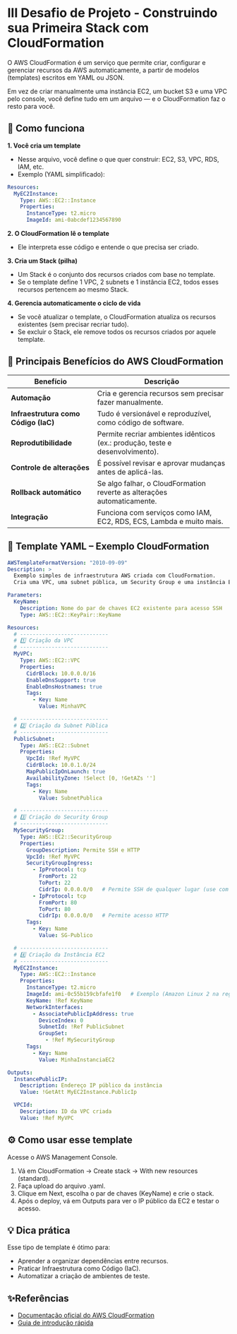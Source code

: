 # III Desafio de Projeto - Construindo sua Primeira Stack com CloudFormation

O AWS CloudFormation é um serviço que permite criar, configurar e gerenciar recursos da AWS automaticamente, a partir de modelos (templates) escritos em YAML ou JSON.

Em vez de criar manualmente uma instância EC2, um bucket S3 e uma VPC pelo console, você define tudo em um arquivo — e o CloudFormation faz o resto para você.

## 🧱 Como funciona

**1. Você cria um template**
- Nesse arquivo, você define o que quer construir: EC2, S3, VPC, RDS, IAM, etc.
- Exemplo (YAML simplificado):
```yaml
Resources:
  MyEC2Instance:
    Type: AWS::EC2::Instance
    Properties:
      InstanceType: t2.micro
      ImageId: ami-0abcdef1234567890
```

**2. O CloudFormation lê o template**
- Ele interpreta esse código e entende o que precisa ser criado.
  
**3. Cria um Stack (pilha)**
- Um Stack é o conjunto dos recursos criados com base no template.
- Se o template define 1 VPC, 2 subnets e 1 instância EC2, todos esses recursos pertencem ao mesmo Stack.
  
**4. Gerencia automaticamente o ciclo de vida**
- Se você atualizar o template, o CloudFormation atualiza os recursos existentes (sem precisar recriar tudo).
- Se excluir o Stack, ele remove todos os recursos criados por aquele template.

## 🚀 Principais Benefícios do AWS CloudFormation

| **Benefício**                 | **Descrição**                                                                 |
|-------------------------------|-------------------------------------------------------------------------------|
| **Automação**                 | Cria e gerencia recursos sem precisar fazer manualmente.                     |
| **Infraestrutura como Código (IaC)** | Tudo é versionável e reproduzível, como código de software.              |
| **Reprodutibilidade**         | Permite recriar ambientes idênticos (ex.: produção, teste e desenvolvimento). |
| **Controle de alterações**    | É possível revisar e aprovar mudanças antes de aplicá-las.                   |
| **Rollback automático**       | Se algo falhar, o CloudFormation reverte as alterações automaticamente.      |
| **Integração**                | Funciona com serviços como IAM, EC2, RDS, ECS, Lambda e muito mais.          |


## 📘 Template YAML – Exemplo CloudFormation
```yaml
AWSTemplateFormatVersion: "2010-09-09"
Description: >
  Exemplo simples de infraestrutura AWS criada com CloudFormation.
  Cria uma VPC, uma subnet pública, um Security Group e uma instância EC2.

Parameters:
  KeyName:
    Description: Nome do par de chaves EC2 existente para acesso SSH
    Type: AWS::EC2::KeyPair::KeyName

Resources:
  # ----------------------------
  # 1️⃣ Criação da VPC
  # ----------------------------
  MyVPC:
    Type: AWS::EC2::VPC
    Properties:
      CidrBlock: 10.0.0.0/16
      EnableDnsSupport: true
      EnableDnsHostnames: true
      Tags:
        - Key: Name
          Value: MinhaVPC

  # ----------------------------
  # 2️⃣ Criação da Subnet Pública
  # ----------------------------
  PublicSubnet:
    Type: AWS::EC2::Subnet
    Properties:
      VpcId: !Ref MyVPC
      CidrBlock: 10.0.1.0/24
      MapPublicIpOnLaunch: true
      AvailabilityZone: !Select [0, !GetAZs '']
      Tags:
        - Key: Name
          Value: SubnetPublica

  # ----------------------------
  # 3️⃣ Criação do Security Group
  # ----------------------------
  MySecurityGroup:
    Type: AWS::EC2::SecurityGroup
    Properties:
      GroupDescription: Permite SSH e HTTP
      VpcId: !Ref MyVPC
      SecurityGroupIngress:
        - IpProtocol: tcp
          FromPort: 22
          ToPort: 22
          CidrIp: 0.0.0.0/0   # Permite SSH de qualquer lugar (use com cautela)
        - IpProtocol: tcp
          FromPort: 80
          ToPort: 80
          CidrIp: 0.0.0.0/0   # Permite acesso HTTP
      Tags:
        - Key: Name
          Value: SG-Publico

  # ----------------------------
  # 4️⃣ Criação da Instância EC2
  # ----------------------------
  MyEC2Instance:
    Type: AWS::EC2::Instance
    Properties:
      InstanceType: t2.micro
      ImageId: ami-0c55b159cbfafe1f0   # Exemplo (Amazon Linux 2 na região us-east-1)
      KeyName: !Ref KeyName
      NetworkInterfaces:
        - AssociatePublicIpAddress: true
          DeviceIndex: 0
          SubnetId: !Ref PublicSubnet
          GroupSet:
            - !Ref MySecurityGroup
      Tags:
        - Key: Name
          Value: MinhaInstanciaEC2

Outputs:
  InstancePublicIP:
    Description: Endereço IP público da instância
    Value: !GetAtt MyEC2Instance.PublicIp

  VPCId:
    Description: ID da VPC criada
    Value: !Ref MyVPC
```

## ⚙️ Como usar esse template
Acesse o AWS Management Console.
1. Vá em CloudFormation → Create stack → With new resources (standard).
2. Faça upload do arquivo .yaml.
3. Clique em Next, escolha o par de chaves (KeyName) e crie o stack.
4. Após o deploy, vá em Outputs para ver o IP público da EC2 e testar o acesso.

## 💡 Dica prática

Esse tipo de template é ótimo para:

- Aprender a organizar dependências entre recursos.
- Praticar Infraestrutura como Código (IaC).
- Automatizar a criação de ambientes de teste.
  
## ✨Referências  
- [Documentação oficial do AWS CloudFormation](https://docs.aws.amazon.com/cloudformation/index.html)  
- [Guia de introdução rápida](https://docs.aws.amazon.com/AWSCloudFormation/latest/UserGuide/GettingStarted.html)
